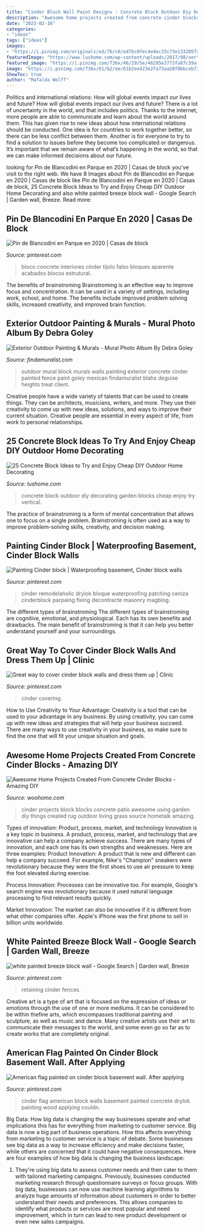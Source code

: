 ```yaml
---
title: "Cinder Block Wall Paint Designs : Concrete Block Outdoor Diy Decorating Garden Blocks Cheap Enjoy Try Vertical"
description: "Awesome home projects created from concrete cinder blocks"
date: "2023-02-16"
categories:
- "ideas"
tags: ["ideas"]
images:
- "https://i.pinimg.com/originals/ed/7b/c0/ed7bc0fec4e4ec33c73e133205fade88.jpg"
featuredImage: "https://www.lushome.com/wp-content/uploads/2017/08/vertical-garden-concrete-blocks-1.jpg"
featured_image: "https://i.pinimg.com/736x/46/29/5e/46295e3773fa87c59aff6882326e441b.jpg"
image: "https://i.pinimg.com/736x/61/b2/ee/61b2ee423e2fa73aa28f0bbceb73ed06--basement-walls-cinder-blocks.jpg"
ShowToc: true
author: "Mafalda Wolff"
---
```



Politics and international relations: How will global events impact our lives and future?
How will global events impact our lives and future? There is a lot of uncertainty in the world, and that includes politics. Thanks to the internet, more people are able to communicate and learn about the world around them. This has given rise to new ideas about how international relations should be conducted. 
One idea is for countries to work together better, so there can be less conflict between them. Another is for everyone to try to find a solution to issues before they become too complicated or dangerous. It’s important that we remain aware of what’s happening in the world, so that we can make informed decisions about our future.

	

		
looking for Pin de Blancodini en Parque en 2020 | Casas de block you've visit to the right web. We have 8 Images about Pin de Blancodini en Parque en 2020 | Casas de block like Pin de Blancodini en Parque en 2020 | Casas de block, 25 Concrete Block Ideas to Try and Enjoy Cheap DIY Outdoor Home Decorating and also white painted breeze block wall - Google Search | Garden wall, Breeze. Read more:
		
    
## Pin De Blancodini En Parque En 2020 | Casas De Block

<img loading=lazy src="https://i.pinimg.com/originals/ed/7b/c0/ed7bc0fec4e4ec33c73e133205fade88.jpg" onerror="this.onerror=null;this.src='https://tse2.mm.bing.net/th?id=OIP.XTqr3CCXmN2_KG2BktXgcQHaLH&amp;pid=15.1';" alt="Pin de Blancodini en Parque en 2020 | Casas de block">

_Source: pinterest.com_

>bloco concrete interiores cinder tijolo falso bloques aparente acabados blocos estrutural. 

	

The benefits of brainstroming
Brainstroming is an effective way to improve focus and concentration. It can be used in a variety of settings, including work, school, and home. The benefits include improved problem solving skills, increased creativity, and improved brain function.

    
## Exterior Outdoor Painting &amp; Murals - Mural Photo Album By Debra Goley

<img loading=lazy src="https://www.findamuralist.com/photos/main/1281-6-goley-outdoor-mural.jpg" onerror="this.onerror=null;this.src='https://tse2.mm.bing.net/th?id=OIP.7VTPpDn-UYLUPz8dGRnWywHaJ4&amp;pid=15.1';" alt="Exterior Outdoor Painting &amp; Murals - Mural Photo Album By Debra Goley">

_Source: findamuralist.com_

>outdoor mural block murals walls painting exterior concrete cinder painted fence paint goley mexican findamuralist blahs deguise heights treat client. 

	

Creative people have a wide variety of talents that can be used to create things. They can be architects, musicians, writers, and more. They use their creativity to come up with new ideas, solutions, and ways to improve their current situation. Creative people are essential in every aspect of life, from work to personal relationships.

    
## 25 Concrete Block Ideas To Try And Enjoy Cheap DIY Outdoor Home Decorating

<img loading=lazy src="https://www.lushome.com/wp-content/uploads/2017/08/vertical-garden-concrete-blocks-1.jpg" onerror="this.onerror=null;this.src='https://tse1.mm.bing.net/th?id=OIP.opZTdZUBubes6iZLQtNPswHaJ0&amp;pid=15.1';" alt="25 Concrete Block Ideas to Try and Enjoy Cheap DIY Outdoor Home Decorating">

_Source: lushome.com_

>concrete block outdoor diy decorating garden blocks cheap enjoy try vertical. 

	

The practice of brainstroming is a form of mental concentration that allows one to focus on a single problem. Brainstroming is often used as a way to improve problem-solving skills, creativity, and decision making.

    
## Painting Cinder Block | Waterproofing Basement, Cinder Block Walls

<img loading=lazy src="https://i.pinimg.com/736x/46/29/5e/46295e3773fa87c59aff6882326e441b.jpg" onerror="this.onerror=null;this.src='https://tse1.mm.bing.net/th?id=OIP.3Qqstrjv1xnA0P5olpCQCgHaOn&amp;pid=15.1';" alt="Painting Cinder block | Waterproofing basement, Cinder block walls">

_Source: pinterest.com_

>cinder remodelaholic drylok bloque waterproofing patching ceniza cinderblock parpaing fixing decontracte masonry magblog. 

	

The different types of brainstroming
The different types of brainstroming are cognitive, emotional, and physiological. Each has its own benefits and drawbacks. The main benefit of brainstroming is that it can help you better understand yourself and your surroundings.

    
## Great Way To Cover Cinder Block Walls And Dress Them Up | Clinic

<img loading=lazy src="https://s-media-cache-ak0.pinimg.com/736x/de/0d/30/de0d30fef124f84222f49558cd222773.jpg" onerror="this.onerror=null;this.src='https://tse2.mm.bing.net/th?id=OIP.C1fB_Ov2zhgbotygHYGNswHaE7&amp;pid=15.1';" alt="Great way to cover cinder block walls and dress them up | Clinic">

_Source: pinterest.com_

>cinder covering. 

	

How to Use Creativity to Your Advantage:
Creativity is a tool that can be used to your advantage in any business. By using creativity, you can come up with new ideas and strategies that will help your business succeed. There are many ways to use creativity in your business, so make sure to find the one that will fit your unique situation and goals.

    
## Awesome Home Projects Created From Concrete Cinder Blocks - Amazing DIY

<img loading=lazy src="https://www.woohome.com/wp-content/uploads/2015/12/Cinder-Block-Projects-05.jpg" onerror="this.onerror=null;this.src='https://tse4.mm.bing.net/th?id=OIP.4F7atmvRWUElF9FKF99JrQHaFi&amp;pid=15.1';" alt="Awesome Home Projects Created From Concrete Cinder Blocks - Amazing DIY">

_Source: woohome.com_

>cinder projects block blocks concrete patio awesome using garden diy things created rug outdoor living grass source hometalk amazing. 

	

Types of innovation: Product, process, market, and technology
Innovation is a key topic in business. A product, process, market, and technology that are innovative can help a company achieve success. There are many types of innovation, and each one has its own strengths and weaknesses. Here are three examples: 
Product Innovation: A product that is new and different can help a company succeed. For example, Nike's "Champion" sneakers were revolutionary because they were the first shoes to use air pressure to keep the foot elevated during exercise.

Process Innovation: Processes can be innovative too. For example, Google's search engine was revolutionary because it used natural language processing to find relevant results quickly.

Market Innovation: The market can also be innovative if it is different from what other companies offer. Apple's iPhone was the first phone to sell in billion units worldwide.

    
## White Painted Breeze Block Wall - Google Search | Garden Wall, Breeze

<img loading=lazy src="https://i.pinimg.com/736x/bd/62/2a/bd622a3c14ad24ef37531cd0d981bb59--grandmas-house-garden-walls.jpg" onerror="this.onerror=null;this.src='https://tse3.mm.bing.net/th?id=OIP.YFO18I0yS7ki2_hMbTIXDQHaFj&amp;pid=15.1';" alt="white painted breeze block wall - Google Search | Garden wall, Breeze">

_Source: pinterest.com_

>retaining cinder fences. 

	

Creative art is a type of art that is focused on the expression of ideas or emotions through the use of one or more mediums. It can be considered to be within thefine arts, which encompasses traditional painting and sculpture, as well as music and dance. Many creative artists use their art to communicate their messages to the world, and some even go so far as to create works that are completely original.

    
## American Flag Painted On Cinder Block Basement Wall. After Applying

<img loading=lazy src="https://i.pinimg.com/736x/61/b2/ee/61b2ee423e2fa73aa28f0bbceb73ed06--basement-walls-cinder-blocks.jpg" onerror="this.onerror=null;this.src='https://tse4.mm.bing.net/th?id=OIP.pdq1oMpk1NTFQVYz9rYVZwHaFj&amp;pid=15.1';" alt="American flag painted on cinder block basement wall. After applying">

_Source: pinterest.com_

>cinder flag american block walls basement painted concrete drylok painting wood applying couldn. 

	

Big Data: How big data is changing the way businesses operate and what implications this has for everything from marketing to customer service.
Big data is now a big part of business operations. How this affects everything from marketing to customer service is a topic of debate. Some businesses see big data as a way to increase efficiency and make decisions faster, while others are concerned that it could have negative consequences. Here are four examples of how big data is changing the business landscape:
1) They're using big data to assess customer needs and then cater to them with tailored marketing campaigns. Previously, businesses conducted marketing research through questionnaire surveys or focus groups. With big data, businesses can now use machine learning algorithms to analyze huge amounts of information about customers in order to better understand their needs and preferences. This allows companies to identify what products or services are most popular and need improvement, which in turn can lead to new product development or even new sales campaigns.


